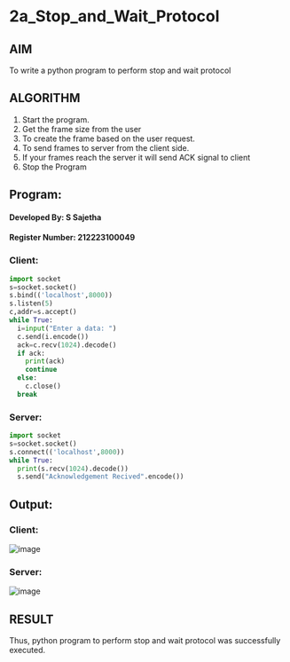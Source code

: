 # 2a_Stop_and_Wait_Protocol
## AIM 
To write a python program to perform stop and wait protocol
## ALGORITHM
1. Start the program.
2. Get the frame size from the user
3. To create the frame based on the user request.
4. To send frames to server from the client side.
5. If your frames reach the server it will send ACK signal to client
6. Stop the Program
## Program:

#### Developed By: S Sajetha
#### Register Number: 212223100049

### Client:

```py
import socket
s=socket.socket()
s.bind(('localhost',8000))
s.listen(5)
c,addr=s.accept()
while True:
  i=input("Enter a data: ")
  c.send(i.encode())
  ack=c.recv(1024).decode()
  if ack:
    print(ack)
    continue
  else:
    c.close()
  break
```

### Server:

```py
import socket
s=socket.socket()
s.connect(('localhost',8000))
while True:
  print(s.recv(1024).decode())
  s.send("Acknowledgement Recived".encode())
```

## Output:

### Client:

![image](https://github.com/user-attachments/assets/f7690111-e558-481f-b6f2-88a099439cf0)

### Server:

![image](https://github.com/user-attachments/assets/999dda3c-2d5f-4d3a-88a1-b14d783e90bd)

## RESULT
Thus, python program to perform stop and wait protocol was successfully executed.
